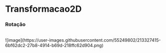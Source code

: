 # Transformacao2D
### Rotação
</br>
  ![image](https://user-images.githubusercontent.com/55249802/213327415-6bf62dc2-27b8-4914-b69d-218ffc62d904.png)


